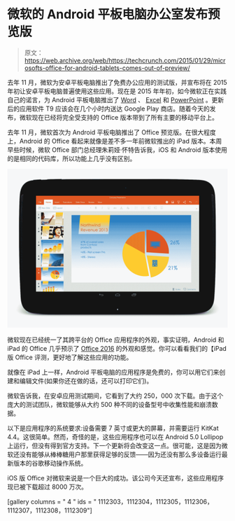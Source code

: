 # 微软的 Android 平板电脑办公室发布预览版

> 原文：<https://web.archive.org/web/https://techcrunch.com/2015/01/29/microsofts-office-for-android-tablets-comes-out-of-preview/>

去年 11 月，微软为安卓平板电脑推出了免费办公应用的测试版，并宣布将在 2015 年初让安卓平板电脑普遍使用这些应用。现在是 2015 年年初，如今微软正在实践自己的诺言，为 Android 平板电脑推出了 [Word](https://web.archive.org/web/20230402135944/https://play.google.com/store/apps/details?id=com.microsoft.office.word) 、 [Excel](https://web.archive.org/web/20230402135944/https://play.google.com/store/apps/details?id=com.microsoft.office.excel) 和 [PowerPoint](https://web.archive.org/web/20230402135944/https://play.google.com/store/apps/details?id=com.microsoft.office.powerpoint) 。更新后的应用软件 T9 应该会在几个小时内送达 Google Play 商店。随着今天的发布，微软现在已经将完全受支持的 Office 版本带到了所有主要的移动平台上。

去年 11 月，微软首次为 Android 平板电脑推出了 Office 预览版。在很大程度上，Android 的 Office 看起来就像是差不多一年前微软推出的 iPad 版本。本周早些时候，微软 Office 部门总经理朱莉娅·怀特告诉我，iOS 和 Android 版本使用的是相同的代码库，所以功能上几乎没有区别。

![PowerPoint Hero Landscape 2](img/7a0242b8cca3cc2def9079610609914f.png)

微软现在已经统一了其跨平台的 Office 应用程序的外观，事实证明，Android 和 iPad 的 Office 几乎预示了 [Office 2016](https://web.archive.org/web/20230402135944/https://blogs.office.com/2015/01/22/next-chapter-office-windows/) 的外观和感觉。你可以看看我们的【iPad 版 Office 评测，更好地了解这些应用的功能。

就像在 iPad 上一样，Android 平板电脑的应用程序是免费的，你可以用它们来创建和编辑文件(如果你还在做的话，还可以打印它们)。

微软告诉我，在安卓应用测试期间，它看到了大约 250，000 次下载。由于这个庞大的测试团队，微软能够从大约 500 种不同的设备型号中收集性能和崩溃数据。

以下是应用程序的系统要求:设备需要 7 英寸或更大的屏幕，并需要运行 KitKat 4.4。这很简单。然而，奇怪的是，这些应用程序也可以在 Android 5.0 Lollipop 上运行，但没有得到官方支持。下一个更新将会改变这一点。很可能，这是因为微软还没有能够从棒棒糖用户那里获得足够的反馈——因为还没有那么多设备运行最新版本的谷歌移动操作系统。

iOS 版 Office 对微软来说是一个巨大的成功。该公司今天还宣布，这些应用程序现已被下载超过 8000 万次。

[gallery columns = " 4 " ids = " 1112303，1112304，1112305，1112306，1112307，1112308，1112309"]